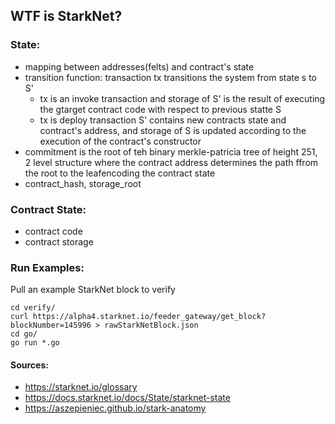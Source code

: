 ## WTF is StarkNet?

### State:
- mapping between addresses(felts) and contract's state
- transition function: transaction tx transitions the system from state s to S'
  - tx is an invoke transaction and storage of S' is the result of executing the gtarget contract code with respect to previous statte S
  - tx is deploy transaction S' contains new contracts state and contract's address, and storage of S is updated according to the execution of the contract's constructor
- commitment is the root of teh binary merkle-patricia tree of height 251, 2 level structure where the contract address determines the path ffrom the root to the leafencoding the contract state
- contract_hash, storage_root 

### Contract State:
- contract code
- contract storage


### Run Examples:

Pull an example StarkNet block to verify
```
cd verify/
curl https://alpha4.starknet.io/feeder_gateway/get_block?blockNumber=145996 > rawStarkNetBlock.json
cd go/
go run *.go
```

#### Sources:
- https://starknet.io/glossary
- https://docs.starknet.io/docs/State/starknet-state
- https://aszepieniec.github.io/stark-anatomy